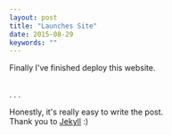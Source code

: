 ```yaml
---
layout: post
title: "Launches Site"
date: 2015-08-29
keywords: ""
---
```


<p>Finally I've finished deploy this website. </p> <br/>
.
.
.

Honestly, it's really easy to write the post. <br/>
Thank you to [Jekyll](http://jekyllrb.com) :)